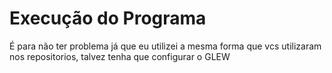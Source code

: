 # Execução do Programa
É para não ter problema já que eu utilizei a mesma forma que vcs utilizaram nos repositorios, talvez tenha que configurar o GLEW